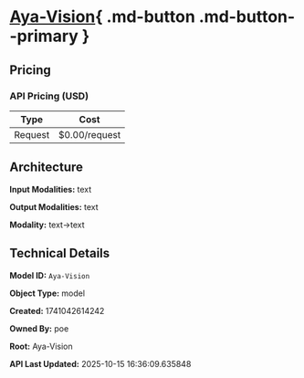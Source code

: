 # [Aya-Vision](https://poe.com/Aya-Vision){ .md-button .md-button--primary }

## Pricing

### API Pricing (USD)

| Type | Cost |
|------|------|
| Request | $0.00/request |

## Architecture

**Input Modalities:** text

**Output Modalities:** text

**Modality:** text->text


## Technical Details

**Model ID:** `Aya-Vision`

**Object Type:** model

**Created:** 1741042614242

**Owned By:** poe

**Root:** Aya-Vision

**API Last Updated:** 2025-10-15 16:36:09.635848
